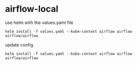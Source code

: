 # airflow-local

use helm with the values.yaml file

`helm install -f values.yaml --kube-context airflow airflow airflow/airflow`

update config

`helm install -f values.yaml --kube-context airflow airflow airflow/airflow`